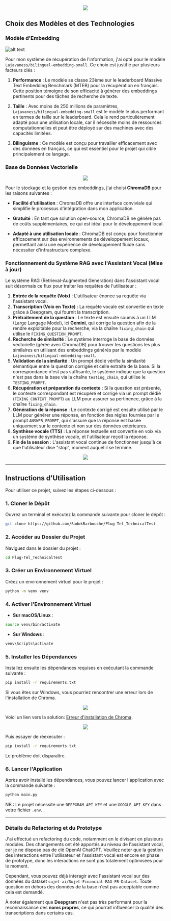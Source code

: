<div align="center">
	<img src="assets/logo.png">
</div>

## Choix des Modèles et des Technologies

### Modèle d'Embedding
![alt text](assets/image.png)

Pour mon système de récupération de l'information, j'ai opté pour le modèle `Lajavaness/bilingual-embedding-small`. Ce choix est justifié par plusieurs facteurs clés :

1. **Performance** : Le modèle se classe 23ème sur le leaderboard Massive Text Embedding Benchmark (MTEB) pour la récupération en français. Cette position témoigne de son efficacité à générer des embeddings pertinents pour des tâches de recherche de texte.

2. **Taille** : Avec moins de 250 millions de paramètres, `Lajavaness/bilingual-embedding-small` est le modèle le plus performant en termes de taille sur le leaderboard. Cela le rend particulièrement adapté pour une utilisation locale, car il nécessite moins de ressources computationnelles et peut être déployé sur des machines avec des capacités limitées.

3. **Bilinguisme** : Ce modèle est conçu pour travailler efficacement avec des données en français, ce qui est essentiel pour le projet qui cible principalement ce langage.

### Base de Données Vectorielle

<div align="center">
<img src="assets/chroma.png">
</div>

Pour le stockage et la gestion des embeddings, j'ai choisi **ChromaDB** pour les raisons suivantes :

- **Facilité d'utilisation** : ChromaDB offre une interface conviviale qui simplifie le processus d'intégration dans mon application.
  
- **Gratuité** : En tant que solution open-source, ChromaDB ne génère pas de coûts supplémentaires, ce qui est idéal pour le développement local.

- **Adapté à une utilisation locale** : ChromaDB est conçu pour fonctionner efficacement sur des environnements de développement locaux, permettant ainsi une expérience de développement fluide sans nécessiter d'infrastructure complexe.

### Fonctionnement du Système RAG avec l'Assistant Vocal (Mise à jour)

Le système RAG (Retrieval-Augmented Generation) dans l'assistant vocal suit désormais ce flux pour traiter les requêtes de l'utilisateur :

1. **Entrée de la requête (Voix)** : L'utilisateur énonce sa requête via l'assistant vocal.
2. **Transcription (Voix en Texte)** : La requête vocale est convertie en texte grâce à Deepgram, qui fournit la transcription.
3. **Prétraitement de la question** : Le texte est ensuite soumis à un LLM (Large Langage Model), ici **Gemini**, qui corrige la question afin de la rendre exploitable pour la recherche, via la chaîne `fixing_chain` qui utilise le `FIXING_QUESTION_PROMPT`.
4. **Recherche de similarité** : Le système interroge la base de données vectorielle (gérée avec ChromaDB) pour trouver les questions les plus similaires en utilisant des embeddings générés par le modèle `Lajavaness/bilingual-embedding-small`.
5. **Validation de la similarité** : Un prompt dédié vérifie la similarité sémantique entre la question corrigée et celle extraite de la base. Si la correspondance n'est pas suffisante, le système indique que la question n'est pas dans la base via la chaîne `testing_chain`, qui utilise le `TESTING_PROMPT`.
6. **Récupération et préparation du contexte** : Si la question est présente, le contexte correspondant est récupéré et corrigé via un prompt dédié (`FIXING_CONTEXT_PROMPT`) au LLM pour assurer sa pertinence, grâce à la chaîne `fixing_chain`.
7. **Génération de la réponse** : Le contexte corrigé est ensuite utilisé par le LLM pour générer une réponse, en fonction des règles fournies par le prompt `ANSWER_PROMPT`, qui s'assure que la réponse est basée uniquement sur le contexte et non sur des données extérieures.
8. **Synthèse vocale (TTS)** : La réponse textuelle est convertie en voix via un système de synthèse vocale, et l'utilisateur reçoit la réponse.
9. **Fin de la session** : L'assistant vocal continue de fonctionner jusqu'à ce que l'utilisateur dise "stop", moment auquel il se termine.

<div align="center">
<img src="assets/seq_diag.png">
</div>

---

## Instructions d'Utilisation

Pour utiliser ce projet, suivez les étapes ci-dessous :

### 1. Cloner le Dépôt

Ouvrez un terminal et exécutez la commande suivante pour cloner le dépôt :

```bash
git clone https://github.com/SadokBarbouche/Plug-Tel_TechnicalTest
```

### 2. Accéder au Dossier du Projet

Naviguez dans le dossier du projet :

```bash
cd Plug-Tel_TechnicalTest
```

### 3. Créer un Environnement Virtuel

Créez un environnement virtuel pour le projet :

```bash
python -m venv venv
```

### 4. Activer l'Environnement Virtuel

- **Sur macOS/Linux** :

```bash
source venv/bin/activate
```

- **Sur Windows** :

```bash
venv\Scripts\activate
```

### 5. Installer les Dépendances

Installez ensuite les dépendances requises en exécutant la commande suivante :

```bash
pip install -r requirements.txt
```

Si vous êtes sur Windows, vous pourriez rencontrer une erreur lors de l'installation de Chroma. 

<div align="center">
<img src="assets/error.png">
</div>


Voici un lien vers la solution: [Erreur d'installation de Chroma](https://stackoverflow.com/questions/73969269/error-could-not-build-wheels-for-hnswlib-which-is-required-to-install-pyprojec/76245995#76245995).

<div align="center">
<img src="assets/solution.png">
</div>

Puis essayer de réexecuter :
```bash
pip install -r requirements.txt
```
Le problème doit disparaître.

### 6. Lancer l'Application

Après avoir installé les dépendances, vous pouvez lancer l'application avec la commande suivante :

```bash
python main.py
```
NB : Le projet nécessite une `DEEPGRAM_API_KEY` et une `GOOGLE_API_KEY` dans votre fichier `.env`.

---

### Détails du Refactoring et du Prototype

J'ai effectué un refactoring du code, notamment en le divisant en plusieurs modules. Des changements ont été apportés au niveau de l'assistant vocal, car je ne dispose pas de clé OpenAI ChatGPT. Veuillez noter que la gestion des interactions entre l'utilisateur et l'assistant vocal est encore en phase de prototype, donc les interactions ne sont pas totalement optimisées pour le moment.

Cependant, vous pouvez déjà interagir avec l'assistant vocal sur des données du dataset `sujet-ai/Sujet-Financial-RAG-FR-Dataset`. Toute question en dehors des données de la base n'est pas acceptable comme cela est demandé.

À noter également que **Deepgram** n'est pas très performant pour la reconnaissance des **noms propres**, ce qui pourrait influencer la qualité des transcriptions dans certains cas.